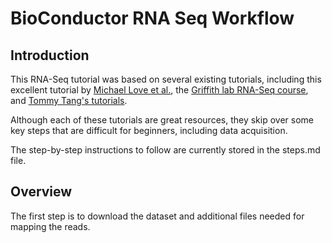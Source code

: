 # BioConductor RNA Seq Workflow


## Introduction

This RNA-Seq tutorial was based on several existing tutorials, including this excellent tutorial by [Michael Love et al.](https://www.bioconductor.org/help/course-materials/2019/CSAMA/materials/labs/lab-03-rnaseq/rnaseqGene_CSAMA2019.html?utm_source=perplexity#experimental-data), the [Griffith lab RNA-Seq course](https://rnabio.org/course/), and [Tommy Tang's tutorials](https://divingintogeneticsandgenomics.com/post/downstream-of-bulk-rnaseq-read-in-salmon-output-using-tximport-and-then-deseq2/).

Although each of these tutorials are great resources, they skip over some key steps that are difficult for beginners, including data acquisition.

The step-by-step instructions to follow are currently stored in the steps.md file.

## Overview

The first step is to download the dataset and additional files needed for mapping the reads.
